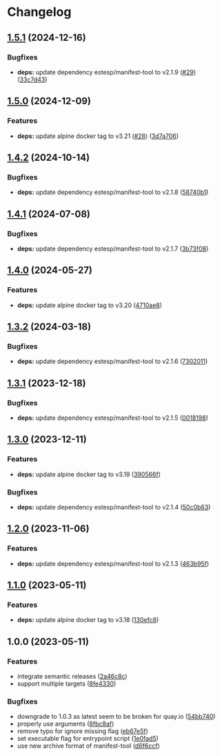# Changelog

## [1.5.1](https://github.com/actionhippie/manifest/compare/v1.5.0...v1.5.1) (2024-12-16)


### Bugfixes

* **deps:** update dependency estesp/manifest-tool to v2.1.9 ([#29](https://github.com/actionhippie/manifest/issues/29)) ([33c7d43](https://github.com/actionhippie/manifest/commit/33c7d435cc9b2d9c97456c10eb0872c84d8b3718))

## [1.5.0](https://github.com/actionhippie/manifest/compare/v1.4.2...v1.5.0) (2024-12-09)


### Features

* **deps:** update alpine docker tag to v3.21 ([#28](https://github.com/actionhippie/manifest/issues/28)) ([3d7a706](https://github.com/actionhippie/manifest/commit/3d7a7063a14e568376d8bb6f6270bc18b93a6419))

## [1.4.2](https://github.com/actionhippie/manifest/compare/v1.4.1...v1.4.2) (2024-10-14)


### Bugfixes

* **deps:** update dependency estesp/manifest-tool to v2.1.8 ([58740b1](https://github.com/actionhippie/manifest/commit/58740b1c3c4ff5057296c3c6e02dbe53fcb5e8a4))

## [1.4.1](https://github.com/actionhippie/manifest/compare/v1.4.0...v1.4.1) (2024-07-08)


### Bugfixes

* **deps:** update dependency estesp/manifest-tool to v2.1.7 ([3b73f08](https://github.com/actionhippie/manifest/commit/3b73f087ec34c5dec6fd952652b1415c87683d4b))

## [1.4.0](https://github.com/actionhippie/manifest/compare/v1.3.2...v1.4.0) (2024-05-27)


### Features

* **deps:** update alpine docker tag to v3.20 ([4710ae8](https://github.com/actionhippie/manifest/commit/4710ae8ebde77fa859393d5fbe568d2b38a4b3b2))

## [1.3.2](https://github.com/actionhippie/manifest/compare/v1.3.1...v1.3.2) (2024-03-18)


### Bugfixes

* **deps:** update dependency estesp/manifest-tool to v2.1.6 ([7302011](https://github.com/actionhippie/manifest/commit/7302011b13f41c659b8924dae11f4c2ae725ad6f))

## [1.3.1](https://github.com/actionhippie/manifest/compare/v1.3.0...v1.3.1) (2023-12-18)


### Bugfixes

* **deps:** update dependency estesp/manifest-tool to v2.1.5 ([0018198](https://github.com/actionhippie/manifest/commit/0018198f1268b37107bad754c8dd3539afaf8942))

## [1.3.0](https://github.com/actionhippie/manifest/compare/v1.2.0...v1.3.0) (2023-12-11)


### Features

* **deps:** update alpine docker tag to v3.19 ([390566f](https://github.com/actionhippie/manifest/commit/390566f51e0466a990092655893aa9d40455d00f))


### Bugfixes

* **deps:** update dependency estesp/manifest-tool to v2.1.4 ([50c0b63](https://github.com/actionhippie/manifest/commit/50c0b63cb7c9da13a35d650174225fd581aa0497))

## [1.2.0](https://github.com/actionhippie/manifest/compare/v1.1.0...v1.2.0) (2023-11-06)


### Features

* **deps:** update dependency estesp/manifest-tool to v2.1.3 ([463b95f](https://github.com/actionhippie/manifest/commit/463b95f4d9960c1689d59c41c4faa80a6671960b))

## [1.1.0](https://github.com/actionhippie/manifest/compare/v1.0.0...v1.1.0) (2023-05-11)


### Features

* **deps:** update alpine docker tag to v3.18 ([130efc8](https://github.com/actionhippie/manifest/commit/130efc88ce17b6babe119581493e4057d3f6da05))

## 1.0.0 (2023-05-11)


### Features

* integrate semantic releases ([2a46c8c](https://github.com/actionhippie/manifest/commit/2a46c8cb8d28980c97216a4aa82a3a89f7d49397))
* support multiple targets ([8fe4330](https://github.com/actionhippie/manifest/commit/8fe43302a481569136b3df6926803d213596ab14))


### Bugfixes

* downgrade to 1.0.3 as latest seem to be broken for quay.io ([54bb740](https://github.com/actionhippie/manifest/commit/54bb740a03b13d5ede173d853e204780b1c63626))
* properly use arguments ([6fbc8af](https://github.com/actionhippie/manifest/commit/6fbc8af1828ef8c600ec4360c3b02ee799633818))
* remove typo for ignore missing flag ([eb67e5f](https://github.com/actionhippie/manifest/commit/eb67e5f8aea90685232437c8939b0e35e1e9addd))
* set executable flag for entrypoint script ([1e0fad5](https://github.com/actionhippie/manifest/commit/1e0fad52b1320af6d013a05e8084a64c5766814a))
* use new archive format of manifest-tool ([d6f6ccf](https://github.com/actionhippie/manifest/commit/d6f6ccfc868a5434021920d0d15a233811b7446b))
